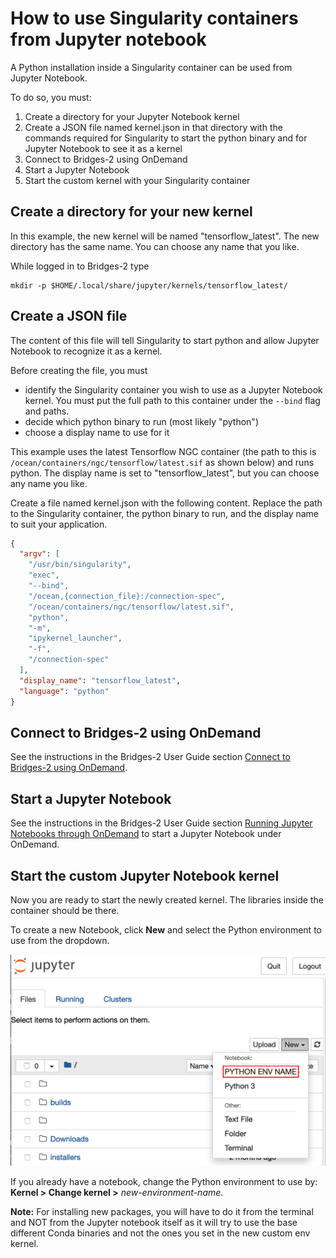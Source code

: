 # How to use Singularity containers from Jupyter notebook

A Python installation inside a Singularity container can be used from Jupyter Notebook.

To do so, you must:
1. Create a directory for your Jupyter Notebook kernel
1. Create a JSON file named kernel.json in that directory with the commands required for Singularity to start the python binary and for Jupyter Notebook to see it as a
kernel
1. Connect to Bridges-2 using OnDemand
1. Start a Jupyter Notebook
1. Start the custom kernel with your Singularity container

## Create a directory for your new kernel

In this example, the new kernel will be named "tensorflow_latest". The new directory has the same name. You can choose any name that you like.

While logged in to Bridges-2 type

```shell
mkdir -p $HOME/.local/share/jupyter/kernels/tensorflow_latest/
```

## Create a JSON file

The content of this file will tell Singularity to start python and allow Jupyter Notebook to recognize it as a kernel.

Before creating the file, you must
 - identify the Singularity container you wish to use as a Jupyter Notebook kernel. You must put the full path to this container under the  `--bind` flag and paths.
 - decide which python binary to run (most likely "python")
 - choose a display name to use for it

This example uses the latest Tensorflow NGC container (the path to
this is `/ocean/containers/ngc/tensorflow/latest.sif` as shown below)
and runs python. The display name is set to "tensorflow_latest", but
you can choose any name you like.

Create a file named kernel.json with the following content. Replace the path to the Singularity container, the python binary to run, and the display name to suit your application.

```json
{
  "argv": [
    "/usr/bin/singularity",
    "exec",
    "--bind",
    "/ocean,{connection_file}:/connection-spec",
    "/ocean/containers/ngc/tensorflow/latest.sif",
    "python",
    "-m",
    "ipykernel_launcher",
    "-f",
    "/connection-spec"
  ],
  "display_name": "tensorflow_latest",
  "language": "python"
}
```

## Connect to Bridges-2 using OnDemand

See the instructions in the Bridges-2 User Guide section <a href="https://www.psc.edu/resources/bridges-2/user-guide-2-2#connect-to-bridges-2-using-ondemand" target="_blank">Connect to Bridges-2 using OnDemand</a>.

## Start a Jupyter Notebook

See the instructions in the Bridges-2 User Guide section <a href="https://www.psc.edu/resources/bridges-2/user-guide-2-2#jupyterhub" target="_blank">Running Jupyter Notebooks through OnDemand</a> to start a Jupyter Notebook under OnDemand.

## Start the custom Jupyter Notebook kernel

Now you are ready to start the newly created kernel. The libraries inside
the container should be there.


To create a new Notebook, click **New** and select the Python environment to use from the dropdown. 

![Launch Jupyter Notebook Kernel](images/start_custom_jupyter_notebook_kernel.png)



If you already have a notebook, change the Python environment to use by: **Kernel > Change kernel >** <i>new-environment-name</i>.



__Note:__ For installing new packages, you will have to do it from the
terminal and NOT from the Jupyter notebook itself as it will try to
use the base different Conda binaries and not the ones you set in the
new custom env kernel.
